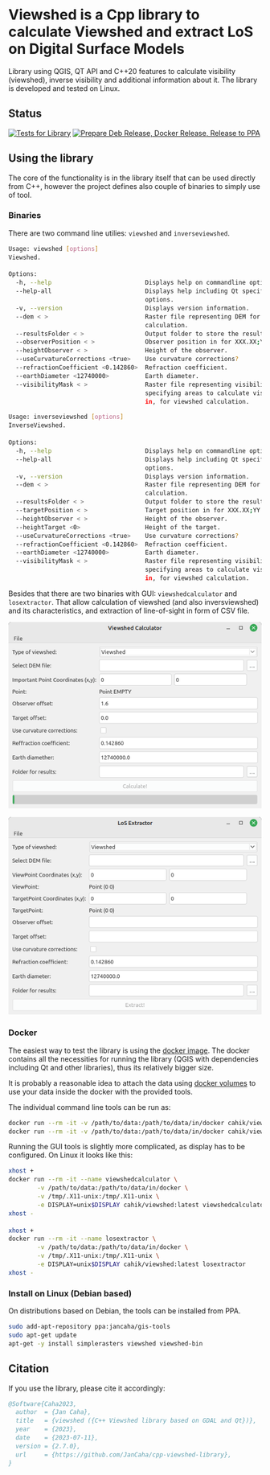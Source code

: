 # Viewshed is a Cpp library to calculate Viewshed and extract LoS on Digital Surface Models

Library using QGIS, QT API and C++20 features to calculate visibility (viewshed), inverse visibility and additional information about it. The 
library is developed and tested on Linux.

## Status

[![Tests for Library](https://github.com/JanCaha/cpp-viewshed-library/actions/workflows/test_library.yaml/badge.svg?branch=master)](https://github.com/JanCaha/cpp-viewshed-library/actions/workflows/test_library.yaml)
[![Prepare Deb Release, Docker Release, Release to PPA](https://github.com/JanCaha/cpp-viewshed-library/actions/workflows/create_releases.yaml/badge.svg?branch=master)](https://github.com/JanCaha/cpp-viewshed-library/actions/workflows/create_releases.yaml)

## Using the library

The core of the functionality is in the library itself that can be used directly from C++, however the project defines also couple of binaries to simply use of tool.

### Binaries

There are two command line utilies: `viewshed` and `inverseviewshed`.

```bash
Usage: viewshed [options]
Viewshed.

Options:
  -h, --help                          Displays help on commandline options.
  --help-all                          Displays help including Qt specific
                                      options.
  -v, --version                       Displays version information.
  --dem < >                           Raster file representing DEM for viewshed
                                      calculation.
  --resultsFolder < >                 Output folder to store the results in.
  --observerPosition < >              Observer position in for XXX.XX;YY.YYY .
  --heightObserver < >                Height of the observer.
  --useCurvatureCorrections <true>    Use curvature corrections?
  --refractionCoefficient <0.142860>  Refraction coefficient.
  --earthDiameter <12740000>          Earth diameter.
  --visibilityMask < >                Raster file representing visibility mask,
                                      specifying areas to calculate visibility
                                      in, for viewshed calculation.  
```

```bash
Usage: inverseviewshed [options]
InverseViewshed.

Options:
  -h, --help                          Displays help on commandline options.
  --help-all                          Displays help including Qt specific
                                      options.
  -v, --version                       Displays version information.
  --dem < >                           Raster file representing DEM for viewshed
                                      calculation.
  --resultsFolder < >                 Output folder to store the results in.
  --targetPosition < >                Target position in for XXX.XX;YY.YYY .
  --heightObserver < >                Height of the observer.
  --heightTarget <0>                  Height of the target.
  --useCurvatureCorrections <true>    Use curvature corrections?
  --refractionCoefficient <0.142860>  Refraction coefficient.
  --earthDiameter <12740000>          Earth diameter.
  --visibilityMask < >                Raster file representing visibility mask,
                                      specifying areas to calculate visibility
                                      in, for viewshed calculation.
```

Besides that there are two binaries with GUI: `viewshedcalculator` and `losextractor`. That allow calculation of viewshed (and also inversviewshed) and its characteristics, and extraction of line-of-sight in form of CSV file.

![Viewshed Calculator GUI](docs/images/ViewshedCalculator.png)

![LoS Extractor GUI](docs/images/LoSExtractor.png)

### Docker

The easiest way to test the library is using the [docker image](https://hub.docker.com/r/cahik/viewshed). The docker contains all the necessities for running the library (QGIS with dependencies including Qt and other libraries), thus its relatively bigger size.

It is probably a reasonable idea to attach the data using [docker volumes](https://docs.docker.com/storage/volumes/) to use your data inside the docker with the provided tools.

The individual command line tools can be run as:

```bash
docker run --rm -it -v /path/to/data:/path/to/data/in/docker cahik/viewshed:latest viewshed [parameters]
docker run --rm -it -v /path/to/data:/path/to/data/in/docker cahik/viewshed:latest inverseviewshed [parameters]
```

Running the GUI tools is slightly more complicated, as display has to be configured. On Linux it looks like this:

```bash
xhost +
docker run --rm -it --name viewshedcalculator \
        -v /path/to/data:/path/to/data/in/docker \
        -v /tmp/.X11-unix:/tmp/.X11-unix \
        -e DISPLAY=unix$DISPLAY cahik/viewshed:latest viewshedcalculator
xhost -

xhost +
docker run --rm -it --name losextractor \
        -v /path/to/data:/path/to/data/in/docker \
        -v /tmp/.X11-unix:/tmp/.X11-unix \
        -e DISPLAY=unix$DISPLAY cahik/viewshed:latest losextractor
xhost -
```

### Install on Linux (Debian based)

On distributions based on Debian, the tools can be installed from PPA.

```bash
sudo add-apt-repository ppa:jancaha/gis-tools
sudo apt-get update
apt-get -y install simplerasters viewshed viewshed-bin 
```

## Citation

If you use the library, please cite it accordingly:

```bibtex
@Software{Caha2023,
  author  = {Jan Caha},
  title   = {viewshed ({C++ Viewshed library based on GDAL and Qt})},
  year    = {2023},
  date    = {2023-07-11},
  version = {2.7.0},
  url     = {https://github.com/JanCaha/cpp-viewshed-library},
}
```
